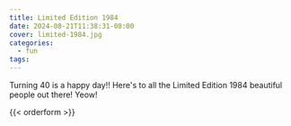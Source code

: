 ```yaml
---
title: Limited Edition 1984
date: 2024-08-21T11:38:31-08:00
cover: limited-1984.jpg
categories:
  - fun
tags:
---
```


Turning 40 is a happy day!!
Here's to all the Limited Edition 1984 beautiful people out there!
Yeow!
<!--more-->


{{< orderform >}}
